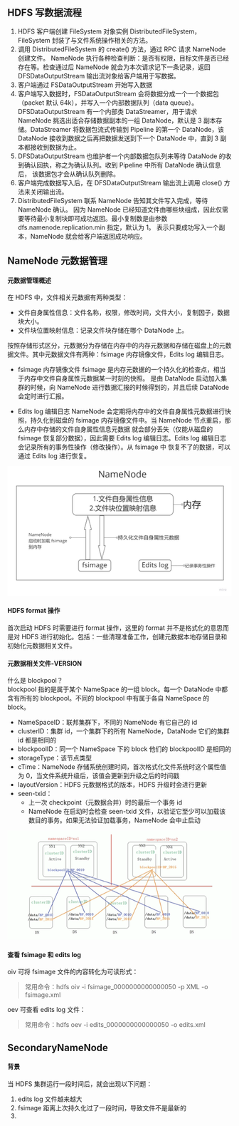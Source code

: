 ## HDFS 写数据流程
1. HDFS 客户端创建 FileSystem 对象实例 DistributedFileSystem，FileSystem 封装了与文件系统操作相关的方法。
2. 调用 DistributedFileSystem 的 create() 方法，通过 RPC 请求 NameNode 创建文件。
NameNode 执行各种检查判断：是否有权限，目标文件是否已经存在等。检查通过后 NameNode 就会为本次请求记下一条记录，返回 DFSDataOutputStream 
输出流对象给客户端用于写数据。
3. 客户端通过 FSDataOutputStream 开始写入数据
4. 客户端写入数据时，FSDataOutputStream 会将数据分成一个一个数据包（packet 默认 64k），并写入一个内部数据队列（data queue）。
DFSDataOutputStream 有一个内部类 DataStreamer，用于请求 NameNode 挑选出适合存储数据副本的一组 DataNode，默认是 3 副本存储。DataStreamer
将数据包流式传输到 Pipeline 的第一个 DataNode，该 DataNode 接收到数据之后再把数据发送到下一个 DataNode 中，直到 3 副本都接收到数据为止。
5. DFSDataOutputStream 也维护者一个内部数据包队列来等待 DataNode 的收到确认回执，称之为确认队列。收到 Pipeline 中所有 DataNode 确认信息后，
该数据包才会从确认队列删除。
6. 客户端完成数据写入后，在 DFSDataOutputStream 输出流上调用 close() 方法来关闭输出流。
7. DistributedFileSystem 联系 NameNode 告知其文件写入完成，等待 NameNode 确认。
因为 NameNode 已经知道文件由哪些块组成，因此仅需要等待最小复制块即可成功返回。最小复制数是由参数 dfs.namenode.replication.min 指定，默认为 1。
表示只要成功写入一个副本，NameNode 就会给客户端返回成功响应。

## NameNode 元数据管理
#### 元数据管理概述
在 HDFS 中，文件相关元数据有两种类型：
* 文件自身属性信息：文件名称，权限，修改时间，文件大小，复制因子，数据块大小。
* 文件块位置映射信息：记录文件块存储在哪个 DataNode 上。

按照存储形式区分，元数据分为存储在内存中的内存元数据和存储在磁盘上的元数据文件。其中元数据文件有两种：fsimage 内存镜像文件，Edits log 编辑日志。
* fsimage 内存镜像文件
fsimage 是内存元数据的一个持久化的检查点，相当于内存中文件自身属性元数据某一时刻的快照。 是由 DataNode 启动加入集群的时候，向 NameNode 
进行数据汇报的时候得到的，并且后续 DataNode 会定时进行汇报。

* Edits log 编辑日志
NameNode 会定期将内存中的文件自身属性元数据进行快照，持久化到磁盘的 fsimage 内存镜像文件中。当 NameNode 节点重启，那么内存中存储的文件自身属性信息元数据
就会部分丢失（仅能从磁盘的 fsimage 恢复部分数据），因此需要 Edits log 编辑日志。Edits log 编辑日志会记录所有的事务性操作（修改操作）。从 fsimage 中
恢复不了的数据，可以通过 Edits log 进行恢复。

![图片alt](../images/metadata.jpg)

#### HDFS format 操作
首次启动 HDFS 时需要进行 format 操作，这里的 format 并不是格式化的意思而是对 HDFS 进行初始化。包括：一些清理准备工作，创建元数据本地存储目录和
初始化元数据相关文件。

#### 元数据相关文件-VERSION
什么是 blockpool？  
blockpool 指的是属于某个 NameSpace 的一组 block。每一个 DataNode 中都含有所有的 blockpool。不同的 blockpool 中有属于各自 NameSpace 的
block。

* NameSpaceID：联邦集群下，不同的 NameNode 有它自己的 id
* clusterID：集群 id，一个集群下的所有 NameNode，DataNode 它们的集群 id 都是相同的
* blockpoolID：同一个 NameSpace 下的 block 他们的 blockpoolID 是相同的
* storageType：该节点类型
* cTime：NameNode 存储系统创建时间，首次格式化文件系统时这个属性值为 0，当文件系统升级后，该值会更新到升级之后的时间戳
* layoutVersion：HDFS 元数据格式的版本，HDFS 升级时会进行更新
* seen-txid：
    * 上一次 checkpoint（元数据合并）时的最后一个事务 id
    * NameNode 在启动时会检查 seen-txid 文件，以验证它至少可以加载该数目的事务。如果无法验证加载事务，NameNode 会中止启动

![图片alt](../images/metadata_id.PNG)

#### 查看 fsimage 和 edits log
oiv 可将 fsimage 文件的内容转化为可读形式：
> 常用命令：hdfs oiv -i fsimage_0000000000000050 -p XML -o fsimage.xml

oev 可查看 edits log 文件：
> 常用命令：hdfs oev -i edits_0000000000000050 -o edits.xml

## SecondaryNameNode
#### 背景
当 HDFS 集群运行一段时间后，就会出现以下问题：
1. edits log 文件越来越大
2. fsimage 距离上次持久化过了一段时间，导致文件不是最新的
3. 

























